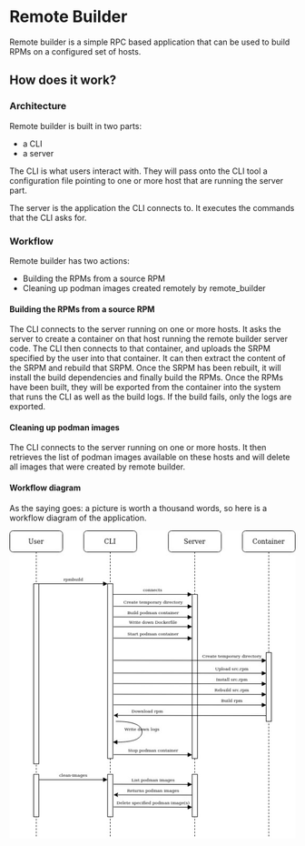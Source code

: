 Remote Builder
==============

Remote builder is a simple RPC based application that can be used to build RPMs
on a configured set of hosts.

How does it work?
-----------------

### Architecture

Remote builder is built in two parts:

- a CLI
- a server

The CLI is what users interact with. They will pass onto the CLI tool a
configuration file pointing to one or more host that are running the server
part.

The server is the application the CLI connects to. It executes the commands that
the CLI asks for.

### Workflow

Remote builder has two actions:

- Building the RPMs from a source RPM
- Cleaning up podman images created remotely by remote_builder

#### Building the RPMs from a source RPM

The CLI connects to the server running on one or more hosts. It asks the server
to create a container on that host running the remote builder server code.
The CLI then connects to that container, and uploads the SRPM specified by the
user into that container. It can then extract the content of the SRPM and
rebuild that SRPM. Once the SRPM has been rebuilt, it will install the build
dependencies and finally build the RPMs.
Once the RPMs have been built, they will be exported from the container into the
system that runs the CLI as well as the build logs. If the build fails, only the
logs are exported.

#### Cleaning up podman images

The CLI connects to the server running on one or more hosts. It then retrieves
the list of podman images available on these hosts and will delete all images
that were created by remote builder.


#### Workflow diagram

As the saying goes: a picture is worth a thousand words, so here is a workflow
diagram of the application.

![remote builder workflow](Remote_builder_diagram.jpg "Remote Builder workflow diagram")
